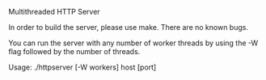 Multithreaded HTTP Server

In order to build the server, please use make. There are no known bugs.

You can run the server with any number of worker threads by using the -W flag followed by the number of threads.

Usage: ./httpserver [-W workers] host [port]
